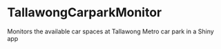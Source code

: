 # TallawongCarparkMonitor
Monitors the available car spaces at Tallawong Metro car park in a Shiny app
